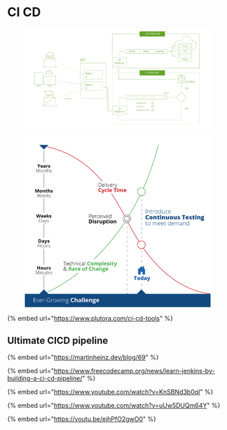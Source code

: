 # CI CD

<figure><img src="../../.gitbook/assets/image (21).png" alt=""><figcaption></figcaption></figure>

<figure><img src="../../.gitbook/assets/image (29).png" alt=""><figcaption></figcaption></figure>

{% embed url="https://www.plutora.com/ci-cd-tools" %}

## Ultimate CICD pipeline

{% embed url="https://martinheinz.dev/blog/69" %}

{% embed url="https://www.freecodecamp.org/news/learn-jenkins-by-building-a-ci-cd-pipeline/" %}

{% embed url="https://www.youtube.com/watch?v=KnSBNd3b0qI" %}

{% embed url="https://www.youtube.com/watch?v=uUw5DUQm64Y" %}

{% embed url="https://youtu.be/eihPfO2gwO0" %}

